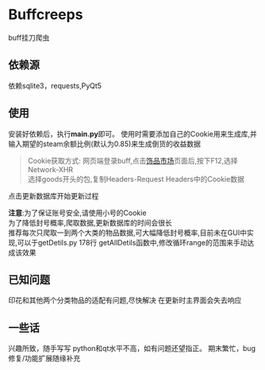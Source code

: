 # Buffcreeps
  buff挂刀爬虫
  
  ## 依赖源
  依赖sqlite3，requests,PyQt5
  
  ## 使用
  安装好依赖后，执行**main.py**即可。
  使用时需要添加自己的Cookie用来生成库,并输入期望的steam余额比例(默认为0.85)来生成倒货的收益数据
  >Cookie获取方式:
  网页端登录buff,点击[饰品市场](https://buff.163.com/market/?game=csgo#tab=selling&page_num=1)页面后,按下F12,选择Network-XHR  
  选择goods开头的包,复制Headers-Request Headers中的Cookie数据
  
  点击更新数据库开始更新过程  
  
  **注意**:为了保证账号安全,请使用小号的Cookie  
           为了降低封号概率,爬取数据,更新数据库的时间会很长  
           推荐每次只爬取一到两个大类的物品数据,可大幅降低封号概率,目前未在GUI中实现,可以于getDetils.py 178行 getAllDetils函数中,修改循环range的范围来手动达成该效果
           
   ##  已知问题
           
   印花和其他两个分类物品的适配有问题,尽快解决
   在更新时主界面会失去响应
   
           
    
      
  ## 一些话
  兴趣所致，随手写写
  python和qt水平不高，如有问题还望指正。
  期末繁忙，bug修复/功能扩展随缘补充
